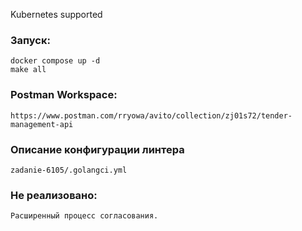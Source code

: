 Kubernetes supported
### Запуск:
    docker compose up -d
    make all

### Postman Workspace:
    https://www.postman.com/rryowa/avito/collection/zj01s72/tender-management-api

### Описание конфигурации линтера
    zadanie-6105/.golangci.yml

### Не реализовано:
    Расширенный процесс согласования.
